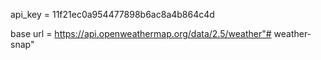 api_key = 11f21ec0a954477898b6ac8a4b864c4d

base url = https://api.openweathermap.org/data/2.5/weather"# weather-snap" 
